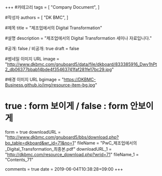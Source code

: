 +++
#카테고리
tags = [
    "Company Document",
]

#작성자
authors = [
    "DK BMC",
]

#제목
title = "제조업에서의 Digital Transformation"

#설명
description = "제조업에서의 Digital Transformation 세미나 자료입니다."

#공개: false / 비공개: true
draft = false

#썸네일 이미지 URL
image = "http://www.dkbmc.com/gnuboard5/data/file/dkboard/833385916_Dwv1hPt2_db06377bbab14bde4f35463741faf281fe17bc29.jpg"

#배경 이미지 URL
bgimage = "https://DKBMC-Business.github.io/img/resource-item-bg.jpg"

# true : form 보이게 / false : form 안보이게
form = true
downloadURL = "http://www.dkbmc.com/gnuboard5/bbs/download.php?bo_table=dkboard&wr_id=71&no=1"
fileName = "PwC_제조업에서의_Digital_Transformation_최종본.pdf"
downloadURL_1 = "http://dkbmc.com/resource_download.php?wrid=71"
fileName_1 = "Contents_71"

comments = true
date = 2019-06-04T10:38:28+09:00
+++

<!-- 게시글 내용 -->